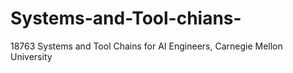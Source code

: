 # Systems-and-Tool-chians-
18763 Systems and Tool Chains for AI Engineers, Carnegie Mellon University
